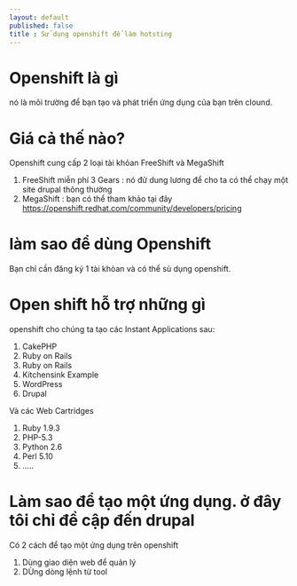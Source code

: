 ```yaml
---
layout: default
published: false
title : Sử dụng openshift để làm hotsting
---
```


# Openshift là gì

nó là môi trường để bạn tạo và phát triển ứng dụng của bạn trên clound.

# Giá cả thế nào?
 Openshift cung cấp 2 loại tài khỏan FreeShift và MegaShift
 
1. FreeShift miễn phí 3 Gears : nó đử dung lương để cho ta có thể chạy một site drupal thông thường
2. MegaShift : bạn có thể tham khảo tại đây https://openshift.redhat.com/community/developers/pricing

# làm sao để dùng Openshift
Bạn chỉ cần đăng ký 1 tài khỏan và có thể sủ dụng openshift.

# Open shift hỗ trợ những gì
openshift cho chúng ta tạo các Instant Applications sau:

1. CakePHP
1. Ruby on Rails
1. Ruby on Rails
1. Kitchensink Example
1. WordPress
1. Drupal

Và các Web Cartridges

1. Ruby 1.9.3
1. PHP-5.3
1. Python 2.6
1. Perl 5.10
1. .....

# Làm sao để tạo một ứng dụng. ở đây tôi chỉ đề cập đến drupal
Có 2 cách để tạo một ứng dụng trên openshift
1. Dùng giao diện web để quản lý
1. DÙng dòng lệnh từ tool

